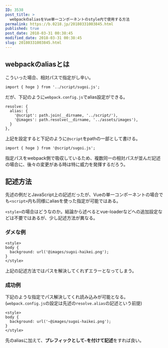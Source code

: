 ```yaml
---
ID: 3538
post_title: >
  webpackのaliasをVue単一コンポーネントのstyle内で使用する方法
permalink: https://b.0218.jp/20180331003845.html
published: true
post_date: 2018-03-31 00:38:45
modified_date: 2018-03-31 00:38:45
slug: 20180331003845.html
---
```

<h2>webpackのaliasとは</h2>

こういった場合、相対パスで指定がし辛い。

<pre><code class="language-js">import { hoge } from '../script/sugoi.js';
</code></pre>

だが、下記のように<code>webpack.config.js</code>でalias設定ができる。

<pre><code class="language-js">resolve: {
  alias: {
    '@script': path.join(__dirname, '../script/'),
    '@images': path.resolve(__dirname, '../assets/images'),
  }
},
</code></pre>

上記を設定すると下記のように<code>@script</code>をpathの一部として書ける。

<pre><code class="language-js">import { hoge } from '@script/sugoi.js';
</code></pre>

指定パスをwebpack側で吸収しているため、複数同一の相対パスが並んだ記述の場合に、後々の変更がある時は特に威力を発揮するだろう。

<h2>記述方法</h2>

先述の例だとJavaScript上の記述だったが、Vueの単一コンポーネントの場合でも<code>&lt;script&gt;</code>内も同様にaliasを使った指定が可能ではある。

<code>&lt;style&gt;</code>の場合はどうなのか。結論から述べるとvue-loaderなどへの追加設定などは不要ではあるが、少し記述方法が異なる。

<h3>ダメな例</h3>

<pre><code class="language-html">&lt;style&gt;
body {
  background: url('@images/sugoi-haikei.png');
}
&lt;/style&gt;
</code></pre>

上記の記述方法ではパスを解決してくれずエラーとなってしまう。

<h3>成功例</h3>

下記のような指定でパス解決してくれ読み込みが可能となる。(<code>webpack.config.js</code>の設定は先述の<code>resolve.alias</code>の記述という前提)

<pre><code class="language-html">&lt;style&gt;
body {
  background: url('~@images/sugoi-haikei.png');
}
&lt;/style&gt;
</code></pre>

先のaliasに加えて、<b>プレフィックとして<code>~</code>を付けて記述</b>をすれば良い。